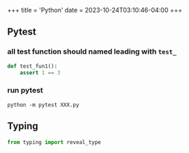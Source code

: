 +++
title = 'Python'
date = 2023-10-24T03:10:46-04:00
+++

## Pytest
### all test function should named leading with `test_`
```python
def test_fun1():
    assert 1 == 3
```
### run pytest
```
python -m pytest XXX.py
```

## Typing
```python
from typing import reveal_type
```